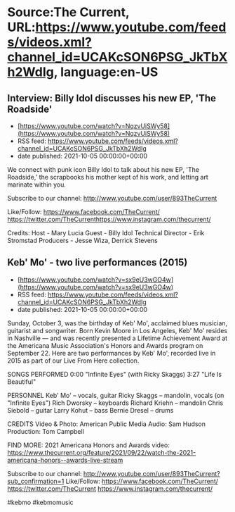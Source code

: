 # Source:The Current, URL:https://www.youtube.com/feeds/videos.xml?channel_id=UCAKcSON6PSG_JkTbXh2WdIg, language:en-US

## Interview: Billy Idol discusses his new EP, 'The Roadside'
 - [https://www.youtube.com/watch?v=NqzvUiSWy58](https://www.youtube.com/watch?v=NqzvUiSWy58)
 - RSS feed: https://www.youtube.com/feeds/videos.xml?channel_id=UCAKcSON6PSG_JkTbXh2WdIg
 - date published: 2021-10-05 00:00:00+00:00

We connect with punk icon Billy Idol to talk about his new EP, 'The Roadside,' the scrapbooks his mother kept of his work, and letting art marinate within you. 

Subscribe to our channel:
http://www.youtube.com/user/893TheCurrent

Like/Follow:
https://www.facebook.com/TheCurrent/​​​​
https://twitter.com/TheCurrent​​​​
https://www.instagram.com/thecurrent/

Credits:
Host - Mary Lucia
Guest - Billy Idol
Technical Director - Erik Stromstad
Producers - Jesse Wiza, Derrick Stevens

## Keb' Mo'  - two live performances (2015)
 - [https://www.youtube.com/watch?v=sx9eU3wGO4w](https://www.youtube.com/watch?v=sx9eU3wGO4w)
 - RSS feed: https://www.youtube.com/feeds/videos.xml?channel_id=UCAKcSON6PSG_JkTbXh2WdIg
 - date published: 2021-10-05 00:00:00+00:00

Sunday, October 3, was the birthday of Keb' Mo', acclaimed blues musician, guitarist and songwriter. Born Kevin Moore in Los Angeles, Keb' Mo' resides in Nashville — and was recently presented a Lifetime Achievement Award at the Americana Music Association's Honors and Awards program on September 22. Here are two performances by Keb' Mo', recorded live in 2015 as part of our Live From Here collection. 

SONGS PERFORMED
0:00 "Infinite Eyes" (with Ricky Skaggs)
3:27 "Life Is Beautiful"

PERSONNEL
Keb' Mo' – vocals, guitar
Ricky Skaggs – mandolin, vocals (on "Infinite Eyes")
Rich Dworsky – keyboards
Richard Kriehn – mandolin
Chris Siebold – guitar
Larry Kohut – bass
Bernie Dresel – drums 

CREDITS
Video & Photo: American Public Media
Audio: Sam Hudson
Production: Tom Campbell

FIND MORE:
2021 Americana Honors and Awards video: https://www.thecurrent.org/feature/2021/09/22/watch-the-2021-americana-honors--awards-live-stream

Subscribe to our channel:
http://www.youtube.com/user/893TheCurrent?sub_confirmation=1
Like/Follow:
https://www.facebook.com/TheCurrent/
https://twitter.com/TheCurrent
https://www.instagram.com/thecurrent/

#kebmo #kebmomusic

